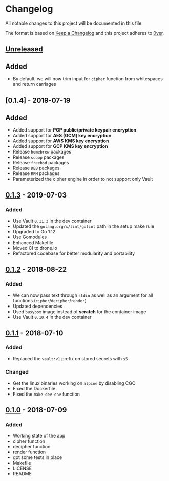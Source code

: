 # Changelog

All notable changes to this project will be documented in this file.

The format is based on [Keep a Changelog](http://keepachangelog.com/en/1.0.0/)
and this project adheres to [0ver](https://0ver.org).

## [Unreleased]

## Added

- By default, we will now trim input for `cipher` function from whitespaces and return carriages

## [0.1.4] - 2019-07-19

## Added

- Added support for **PGP public/private keypair encryption**
- Added support for **AES (GCM) key encryption**
- Added support for **AWS KMS key encryption**
- Added support for **GCP KMS key encryption**
- Release `homebrew` packages
- Release `scoop` packages
- Release `freebsd` packages
- Release `DEB` packages
- Release `RPM` packages
- Parameterized the cipher engine in order to not support only Vault

## [0.1.3] - 2019-07-03

### Added

- Use Vault `0.11.3` in the dev container
- Updated the `golang.org/x/lint/golint` path in the setup make rule
- Upgraded to Go 1.12
- Use Gomodules
- Enhanced Makefile
- Moved CI to drone.io
- Refactored codebase for better modularity and portability

## [0.1.2] - 2018-08-22

### Added

- We can now pass text through `stdin` as well as an argument for all functions (`cipher`/`decipher`/`render`)
- Updated dependencies
- Used `busybox` image instead of **scratch** for the container image
- Use Vault `0.10.4` in the dev container

## [0.1.1] - 2018-07-10

### Added

- Replaced the `vault:v1` prefix on stored secrets with `s5`

### Changed

- Get the linux binaries working on `alpine` by disabling CGO
- Fixed the Dockerfile
- Fixed the `make dev-env` function

## [0.1.0] - 2018-07-09

### Added

- Working state of the app
- cipher function
- decipher function
- render function
- got some tests in place
- Makefile
- LICENSE
- README

[Unreleased]: https://github.com/mvisonneau/s5/compare/0.1.3...HEAD
[0.1.3]: https://github.com/mvisonneau/s5/tree/0.1.3
[0.1.2]: https://github.com/mvisonneau/s5/tree/0.1.2
[0.1.1]: https://github.com/mvisonneau/s5/tree/0.1.1
[0.1.0]: https://github.com/mvisonneau/s5/tree/0.1.0
